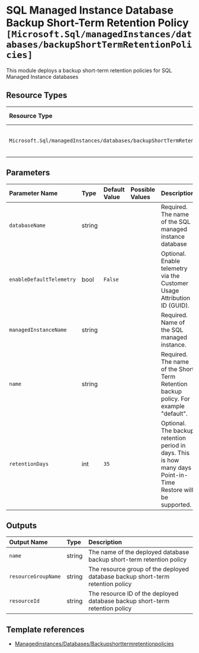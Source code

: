 # SQL Managed Instance Database Backup Short-Term Retention Policy `[Microsoft.Sql/managedInstances/databases/backupShortTermRetentionPolicies]`

This module deploys a backup short-term retention policies for SQL Managed Instance databases


## Resource Types

| Resource Type | API Version |
| :-- | :-- |
| `Microsoft.Sql/managedInstances/databases/backupShortTermRetentionPolicies` | 2017-03-01-preview |

## Parameters

| Parameter Name | Type | Default Value | Possible Values | Description |
| :-- | :-- | :-- | :-- | :-- |
| `databaseName` | string |  |  | Required. The name of the SQL managed instance database |
| `enableDefaultTelemetry` | bool | `False` |  | Optional. Enable telemetry via the Customer Usage Attribution ID (GUID). |
| `managedInstanceName` | string |  |  | Required. Name of the SQL managed instance. |
| `name` | string |  |  | Required. The name of the Short Term Retention backup policy. For example "default". |
| `retentionDays` | int | `35` |  | Optional. The backup retention period in days. This is how many days Point-in-Time Restore will be supported. |

## Outputs

| Output Name | Type | Description |
| :-- | :-- | :-- |
| `name` | string | The name of the deployed database backup short-term retention policy |
| `resourceGroupName` | string | The resource group of the deployed database backup short-term retention policy |
| `resourceId` | string | The resource ID of the deployed database backup short-term retention policy |

## Template references

- [Managedinstances/Databases/Backupshorttermretentionpolicies](https://docs.microsoft.com/en-us/azure/templates/Microsoft.Sql/2017-03-01-preview/managedInstances/databases/backupShortTermRetentionPolicies)

